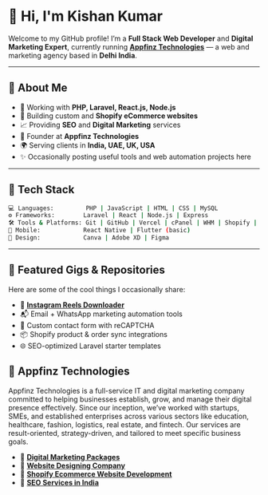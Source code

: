 # 👋 Hi, I'm Kishan Kumar

Welcome to my GitHub profile! I’m a **Full Stack Web Developer** and **Digital Marketing Expert**, currently running **[Appfinz Technologies](https://www.appfinz.com)** — a web and marketing agency based in **Delhi India**.

---

## 🚀 About Me

- 🔧 Working with **PHP, Laravel, React.js, Node.js**
- 🛒 Building custom and **Shopify eCommerce websites**
- 📈 Providing **SEO** and **Digital Marketing** services
- 💼 Founder at **Appfinz Technologies**
- 🌍 Serving clients in **India, UAE, UK, USA**
- ✨ Occasionally posting useful tools and web automation projects here

---

## 🧰 Tech Stack

```bash
💻 Languages:         PHP | JavaScript | HTML | CSS | MySQL
⚙️ Frameworks:        Laravel | React | Node.js | Express
🛠️ Tools & Platforms: Git | GitHub | Vercel | cPanel | WHM | Shopify | WordPress
📱 Mobile:            React Native | Flutter (basic)
🎨 Design:            Canva | Adobe XD | Figma

```

---
## 📂 Featured Gigs & Repositories
Here are some of the cool things I occasionally share:
- 🧩 **[Instagram Reels Downloader](https://instagram-reels-downloader.appfinz.com)**
- 📬 Email + WhatsApp marketing automation tools
- 💬 Custom contact form with reCAPTCHA
- 📦 Shopify product & order sync integrations
- 🌐 SEO-optimized Laravel starter templates

## 🏢 Appfinz Technologies
Appfinz Technologies is a full-service IT and digital marketing company committed to helping businesses establish, grow, and manage their digital presence effectively. Since our inception, we’ve worked with startups, SMEs, and established enterprises across various sectors like education, healthcare, fashion, logistics, real estate, and fintech. Our services are result-oriented, strategy-driven, and tailored to meet specific business goals.

- 🧩 **[Digital Marketing Packages](https://www.appfinz.com/digital-marketing-packages)**
- 🧩 **[Website Designing Company](https://www.appfinz.com/website-designing-company-in-delhi)**
- 🧩 **[Shopify Ecommerce Website Development ](https://www.appfinz.com/shopify-development)**
- 🧩 **[SEO Services in India](https://www.appfinz.com/seo-agency-india)**


